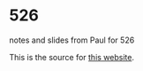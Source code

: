 # 526

notes and slides from Paul for 526

This is the source for [this website](https://ubcecon.github.io/ECON526/lectures/paul/index.html).
